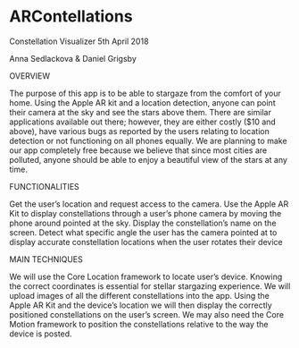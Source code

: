 # ARContellations

Constellation Visualizer
5th April 2018

Anna Sedlackova & Daniel Grigsby

OVERVIEW

The purpose of this app is to be able to stargaze from the comfort of your home. Using the Apple AR kit and a location detection, anyone can point their camera at the sky and see the stars above them. There are similar applications available out there; however, they are either costly ($10 and above), have various bugs as reported by the users relating to location detection or not functioning on all phones equally. We are planning to make our app completely free because we believe that since most cities are polluted, anyone should be able to enjoy a beautiful view of the stars at any time.

FUNCTIONALITIES

Get the user’s location and request access to the camera.
Use the Apple AR Kit to display constellations through a user’s phone camera by moving the phone around pointed at the sky.
Display the constellation’s name on the screen.
Detect what specific angle the user has the camera pointed at to display accurate constellation locations when the user rotates their device

MAIN TECHNIQUES

We will use the Core Location framework to locate user’s device. Knowing the correct coordinates is essential for stellar stargazing experience. We will upload images of all the different constellations into the app. Using the Apple AR Kit and the device’s location we will then display the correctly positioned constellations on the user’s screen.  We may also need the Core Motion framework to position the constellations relative to the way the device is posted.
